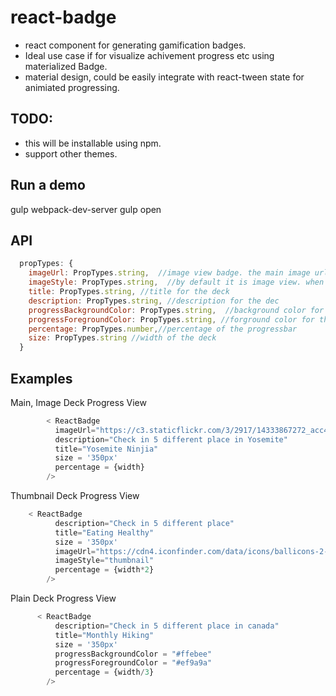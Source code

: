 # react-badge
- react component for generating gamification badges.
- Ideal use case if for visualize achivement progress etc using materialized Badge.
-  material design, could be easily integrate with react-tween state for animiated progressing. 

## TODO:
- this will be installable using npm.
- support other themes. 

## Run a demo
gulp webpack-dev-server
gulp open


## API
```javascript
  propTypes: {
    imageUrl: PropTypes.string,  //image view badge. the main image url
    imageStyle: PropTypes.string,  //by default it is image view. when specify 'thumbnail', it switch to thumbnail mode
    title: PropTypes.string, //title for the deck
    description: PropTypes.string, //description for the dec
    progressBackgroundColor: PropTypes.string,  //background color for the progressbar
    progressForegroundColor: PropTypes.string, //forground color for the progressbar
    percentage: PropTypes.number,//percentage of the progressbar
    size: PropTypes.string //width of the deck
  }
```

## Examples

Main, Image Deck Progress View
```javascript
        < ReactBadge
          imageUrl="https://c3.staticflickr.com/3/2917/14333867272_acc4372727_b.jpg"
          description="Check in 5 different place in Yosemite"
          title="Yosemite Ninjia"
          size = '350px'
          percentage = {width}
        />
```
Thumbnail Deck Progress View
```javascript
    < ReactBadge
          description="Check in 5 different place"
          title="Eating Healthy"
          size = '350px'
          imageUrl="https://cdn4.iconfinder.com/data/icons/ballicons-2-free/100/pencil-128.png"
          imageStyle="thumbnail"
          percentage = {width*2}
        />
```

Plain Deck Progress View
```javascript
      < ReactBadge
          description="Check in 5 different place in canada"
          title="Monthly Hiking"
          size = '350px'
          progressBackgroundColor = "#ffebee"
          progressForegroundColor = "#ef9a9a"
          percentage = {width/3}
        />

```
